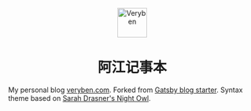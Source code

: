 <p align="center">
  <img alt="Veryben" src="https://veryben.com/icons/icon-144x144.png" width="60" />
</p>
<h1 align="center">
  阿江记事本
</h1>

My personal blog [veryben.com](https://veryben.com/). Forked from [Gatsby blog starter](https://github.com/gatsbyjs/gatsby-starter-blog). Syntax theme based on [Sarah Drasner's Night Owl](https://github.com/sdras/night-owl-vscode-theme/).
